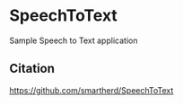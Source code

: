 # SpeechToText
Sample Speech to Text application

## Citation
https://github.com/smartherd/SpeechToText
